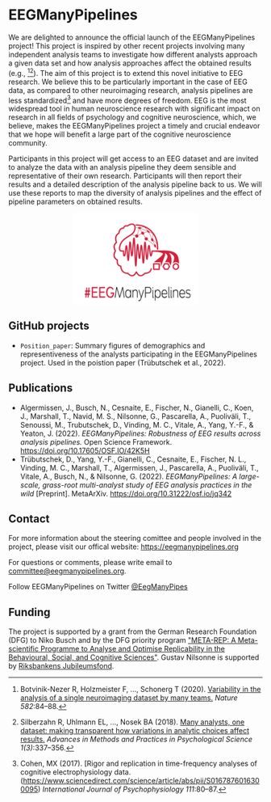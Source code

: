 # EEGManyPipelines 
We are delighted to announce the official launch of the EEGManyPipelines project!
This project is inspired by other recent projects involving many independent analysis teams to investigate how different analysts approach a given data set and how analysis approaches affect the obtained results (e.g., [^1][^2]).
The aim of this project is to extend this novel initiative to EEG research. We believe this to be particularly important in the case of EEG data, as compared to other neuroimaging research, analysis pipelines are less standardized[^3] and have more degrees of freedom.
EEG is the most widespread tool in human neuroscience research with significant impact on research in all fields of psychology and cognitive neuroscience, which, we believe, makes the EEGManyPipelines project a timely and crucial endeavor that we hope will benefit a large part of the cognitive neuroscience community.

Participants in this project will get access to an EEG dataset and are invited to analyze the data with an analysis pipeline they deem sensible and representative of their own research.
Participants will then report their results and a detailed description of the analysis pipeline back to us. We will use these reports to map the diversity of analysis pipelines and the effect of pipeline parameters on obtained results.

<p align="center">
<img src="https://github.com/EEGManyPipelines/.github/blob/main/EEGMP_logo_v2.2.jpg" alt="EMP_logo" title="AEMP_logo" width="250" align="middle"/> 
</p>

## GitHub projects
* `Position_paper`: Summary figures of demographics and representiveness of the analysts participating in the EEGManyPipelines project. Used in the poistion paper (Trübutschek et al., 2022).

## Publications
* Algermissen, J., Busch, N., Cesnaite, E., Fischer, N., Gianelli, C., Koen, J., Marshall, T., Navid, M. S., Nilsonne, G., Pascarella, A., Puoliväli, T., Senoussi, M., Trubutschek, D., Vinding, M. C., Vitale, A., Yang, Y.-F., & Yeaton, J. (2022). *EEGManyPipelines: Robustness of EEG results across analysis pipelines.* Open Science Framework. https://doi.org/10.17605/OSF.IO/42K5H
* Trübutschek, D., Yang, Y.-F., Gianelli, C., Cesnaite, E., Fischer, N. L., Vinding, M. C., Marshall, T., Algermissen, J., Pascarella, A., Puoliväli, T., Vitale,  A., Busch, N., & Nilsonne, G. (2022). *EEGManyPipelines: A large-scale, grass-root multi-analyst study of EEG analysis practices in the wild* [Preprint]. MetaArXiv. https://doi.org/10.31222/osf.io/jq342

## Contact

For more information about the steering comittee and people involved in the project, please visit our offical website: https://eegmanypipelines.org

For questions or comments, please write email to committee@eegmanypipelines.org.

Follow EEGManyPipelines on Twitter [@EegManyPipes](https://twitter.com/EegManyPipes)

## Funding
The project is supported by a grant from the German Research Foundation (DFG) to Niko Busch and by the DFG priority program ["META-REP: A Meta-scientific Programme to Analyse and Optimise Replicability in the Behavioural, Social, and Cognitive Sciences"](https://www.psy.lmu.de/soz/meta-rep/index.html). Gustav Nilsonne is supported by [Riksbankens Jubileumsfond](https://www.rj.se/en/grants/2021/eegmanypipelines---effekter-av-analytisk-variabilitet-pa-resultat-i-eeg-forskning/).


[^1]: Botvinik-Nezer R, Holzmeister F, ..., Schonerg T (2020). [Variability in the analysis of a single neuroimaging dataset by many teams.](https://www.nature.com/articles/s41586-020-2314-9) *Nature 582*:84–88.
[^2]: Silberzahn R, Uhlmann EL, ..., Nosek BA (2018). [Many analysts, one dataset: making transparent how variations in analytic choices affect results.](https://journals.sagepub.com/doi/10.1177/2515245917747646) *Advances in Methods and Practices in Psychological Science 1(3)*:337–356.
[^3]: Cohen, MX (2017). [Rigor and replication in time-frequency analyses of cognitive electrophysiology data.(https://www.sciencedirect.com/science/article/abs/pii/S0167876016300095) *International Journal of Psychophysiology 111*:80–87.
